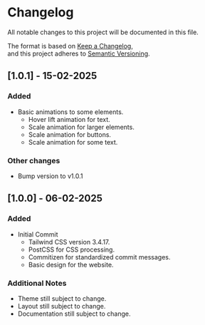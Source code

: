 # Changelog

All notable changes to this project will be documented in this file.

The format is based on [Keep a Changelog](https://keepachangelog.com/en/1.0.0/),  
and this project adheres to [Semantic Versioning](https://semver.org/).

## [1.0.1] - 15-02-2025
### Added
- Basic animations to some elements.
  - Hover lift animation for text.
  - Scale animation for larger elements.
  - Scale animation for buttons.
  - Scale animation for some text.

### Other changes
- Bump version to v1.0.1

## [1.0.0] - 06-02-2025

### Added
- Initial Commit
    - Tailwind CSS version 3.4.17.
    - PostCSS for CSS processing.
    - Commitizen for standardized commit messages.
    - Basic design for the website.

### Additional Notes
- Theme still subject to change.
- Layout still subject to change.
- Documentation still subject to change.
